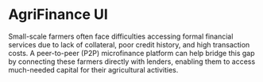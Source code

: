 # AgriFinance UI

Small-scale farmers often face difficulties accessing formal financial services due to lack of collateral, poor credit history, and high transaction costs. A peer-to-peer (P2P) microfinance platform can help bridge this gap by connecting these farmers directly with lenders, enabling them to access much-needed capital for their agricultural activities.
